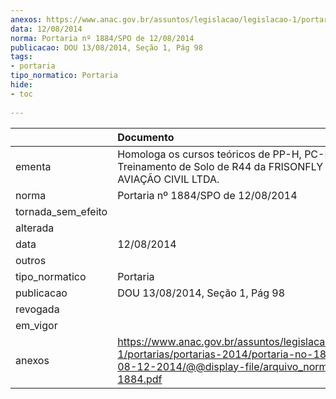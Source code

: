 ```yaml
---
anexos: https://www.anac.gov.br/assuntos/legislacao/legislacao-1/portarias/portarias-2014/portaria-no-1884-spo-de-08-12-2014/@@display-file/arquivo_norma/PA2014-1884.pdf
data: 12/08/2014
norma: Portaria nº 1884/SPO de 12/08/2014
publicacao: DOU 13/08/2014, Seção 1, Pág 98
tags:
- portaria
tipo_normatico: Portaria
hide: 
- toc 
 
---
```


|                    | Documento                                                                                                                                                         |
|:-------------------|:------------------------------------------------------------------------------------------------------------------------------------------------------------------|
| ementa             | Homologa os cursos teóricos de PP-H, PC-H,  INV-H, e Treinamento de Solo de R44 da FRISONFLY ESCOLA DE AVIAÇÃO CIVIL LTDA.                                        |
| norma              | Portaria nº 1884/SPO de 12/08/2014                                                                                                                                |
| tornada_sem_efeito |                                                                                                                                                                   |
| alterada           |                                                                                                                                                                   |
| data               | 12/08/2014                                                                                                                                                        |
| outros             |                                                                                                                                                                   |
| tipo_normatico     | Portaria                                                                                                                                                          |
| publicacao         | DOU 13/08/2014, Seção 1, Pág 98                                                                                                                                   |
| revogada           |                                                                                                                                                                   |
| em_vigor           |                                                                                                                                                                   |
| anexos             | https://www.anac.gov.br/assuntos/legislacao/legislacao-1/portarias/portarias-2014/portaria-no-1884-spo-de-08-12-2014/@@display-file/arquivo_norma/PA2014-1884.pdf |